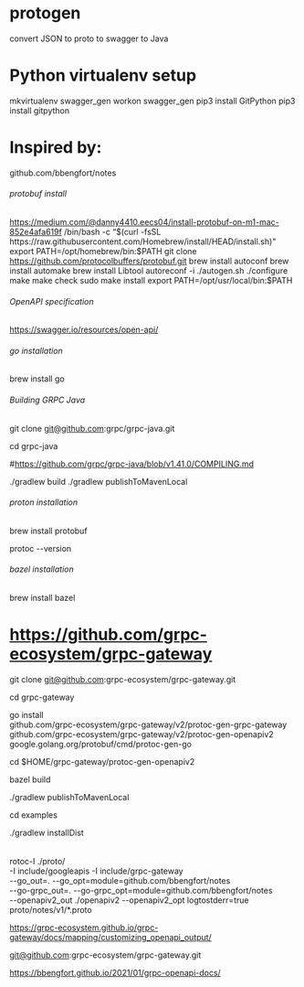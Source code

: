 # protogen
convert JSON to proto to swagger to Java

# Python virtualenv setup
mkvirtualenv swagger_gen
workon swagger_gen
pip3 install GitPython
pip3 install gitpython


# Inspired by:
github.com/bbengfort/notes
###### protobuf install
https://medium.com/@danny4410.eecs04/install-protobuf-on-m1-mac-852e4afa619f
/bin/bash -c “$(curl -fsSL https://raw.githubusercontent.com/Homebrew/install/HEAD/install.sh)"
export PATH=/opt/homebrew/bin:$PATH
git clone https://github.com/protocolbuffers/protobuf.git
brew install autoconf
brew install automake
brew install Libtool
autoreconf -i
./autogen.sh
./configure
make
make check
sudo make install
export PATH=/opt/usr/local/bin:$PATH


###### OpenAPI specification

https://swagger.io/resources/open-api/

###### go installation

brew install go

###### Building GRPC Java

git clone git@github.com:grpc/grpc-java.git

cd grpc-java

#https://github.com/grpc/grpc-java/blob/v1.41.0/COMPILING.md

./gradlew build
./gradlew publishToMavenLocal
###### proton installation

brew install protobuf

protoc --version

###### bazel installation

brew install bazel

# https://github.com/grpc-ecosystem/grpc-gateway

git clone git@github.com:grpc-ecosystem/grpc-gateway.git

cd grpc-gateway

go install \
github.com/grpc-ecosystem/grpc-gateway/v2/protoc-gen-grpc-gateway \
github.com/grpc-ecosystem/grpc-gateway/v2/protoc-gen-openapiv2 \
google.golang.org/protobuf/cmd/protoc-gen-go

cd $HOME/grpc-gateway/protoc-gen-openapiv2

bazel build

./gradlew publishToMavenLocal

cd examples

./gradlew installDist

###### 

rotoc-I ./proto/ \
    -I include/googleapis -I include/grpc-gateway \
    --go_out=. --go_opt=module=github.com/bbengfort/notes \
    --go-grpc_out=. --go-grpc_opt=module=github.com/bbengfort/notes \
    --openapiv2_out ./openapiv2 --openapiv2_opt logtostderr=true \
    proto/notes/v1/*.proto

https://grpc-ecosystem.github.io/grpc-gateway/docs/mapping/customizing_openapi_output/

git@github.com:grpc-ecosystem/grpc-gateway.git

https://bbengfort.github.io/2021/01/grpc-openapi-docs/



